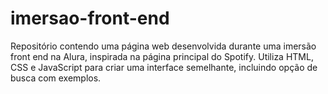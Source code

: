 # imersao-front-end
Repositório contendo uma página web desenvolvida durante uma imersão front end na Alura, inspirada na página principal do Spotify. Utiliza HTML, CSS e JavaScript para criar uma interface semelhante, incluindo opção de busca com exemplos.
